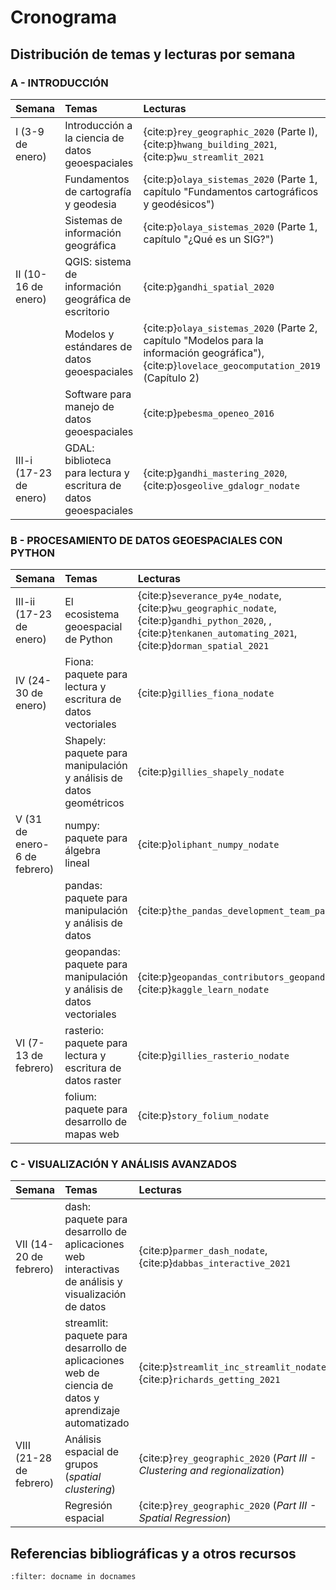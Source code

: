 # Cronograma

## Distribución de temas y lecturas por semana

### A - INTRODUCCIÓN
| Semana | Temas | Lecturas |
| :- | :- | :- |
| I (3-9 de enero)    | Introducción a la ciencia de datos geoespaciales | {cite:p}`rey_geographic_2020` (Parte I), {cite:p}`hwang_building_2021`, {cite:p}`wu_streamlit_2021` |
|                     | Fundamentos de cartografía y geodesia | {cite:p}`olaya_sistemas_2020` (Parte 1, capítulo "Fundamentos cartográficos y geodésicos") |
|                     | Sistemas de información geográfica | {cite:p}`olaya_sistemas_2020` (Parte 1, capítulo "¿Qué es un SIG?") |
| II (10-16 de enero) | QGIS: sistema de información geográfica de escritorio | {cite:p}`gandhi_spatial_2020` |
|                     | Modelos y estándares de datos geoespaciales | {cite:p}`olaya_sistemas_2020` (Parte 2, capítulo "Modelos para la información geográfica"), {cite:p}`lovelace_geocomputation_2019` (Capítulo 2) |
|                     | Software para manejo de datos geoespaciales | {cite:p}`pebesma_openeo_2016` |
| III-i (17-23 de enero) | GDAL: biblioteca para lectura y escritura de datos geoespaciales | {cite:p}`gandhi_mastering_2020`, {cite:p}`osgeolive_gdalogr_nodate` |

### B - PROCESAMIENTO DE DATOS GEOESPACIALES CON PYTHON
| Semana | Temas | Lecturas |
| :- | :- | :- |
| III-ii (17-23 de enero) | El ecosistema geoespacial de Python | {cite:p}`severance_py4e_nodate`, {cite:p}`wu_geographic_nodate`, {cite:p}`gandhi_python_2020`, , {cite:p}`tenkanen_automating_2021`, {cite:p}`dorman_spatial_2021` |
| IV (24-30 de enero) | Fiona: paquete para lectura y escritura de datos vectoriales | {cite:p}`gillies_fiona_nodate` |
|                     | Shapely: paquete para manipulación y análisis de datos geométricos | {cite:p}`gillies_shapely_nodate` |
| V (31 de enero-6 de febrero) | numpy: paquete para álgebra lineal | {cite:p}`oliphant_numpy_nodate` |
|                     | pandas: paquete para manipulación y análisis de datos | {cite:p}`the_pandas_development_team_pandas_nodate` |
|                     | geopandas: paquete para manipulación y análisis de datos vectoriales | {cite:p}`geopandas_contributors_geopandas_nodate`, {cite:p}`kaggle_learn_nodate` |
| VI (7-13 de febrero) | rasterio: paquete para lectura y escritura de datos raster | {cite:p}`gillies_rasterio_nodate` |
|                      | folium: paquete para desarrollo de mapas web | {cite:p}`story_folium_nodate` |


### C - VISUALIZACIÓN Y ANÁLISIS AVANZADOS
| Semana | Temas | Lecturas |
| :- | :- | :- |
| VII (14-20 de febrero) | dash: paquete para desarrollo de aplicaciones web interactivas de análisis y visualización de datos | {cite:p}`parmer_dash_nodate`, {cite:p}`dabbas_interactive_2021` |
|                        | streamlit: paquete para desarrollo de aplicaciones web de ciencia de datos y aprendizaje automatizado | {cite:p}`streamlit_inc_streamlit_nodate`, {cite:p}`richards_getting_2021` |
| VIII (21-28 de febrero) | Análisis espacial de grupos (*spatial clustering*) | {cite:p}`rey_geographic_2020` (*Part III - Clustering and regionalization*) |
|                     | Regresión espacial | {cite:p}`rey_geographic_2020` (*Part III - Spatial Regression*) |

## Referencias bibliográficas y a otros recursos
```{bibliography}
:filter: docname in docnames
```
